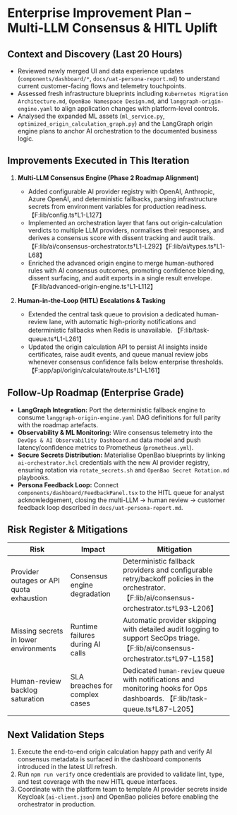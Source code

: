 # Enterprise Improvement Plan – Multi-LLM Consensus & HITL Uplift

## Context and Discovery (Last 20 Hours)
- Reviewed newly merged UI and data experience updates (`components/dashboard/*`, `docs/uat-persona-report.md`) to understand current customer-facing flows and telemetry touchpoints.
- Assessed fresh infrastructure blueprints including `Kubernetes Migration Architecture.md`, `OpenBao Namespace Design.md`, and `langgraph-origin-engine.yaml` to align application changes with platform-level controls.
- Analysed the expanded ML assets (`ml_service.py`, `optimized_origin_calculation_graph.py`) and the LangGraph origin engine plans to anchor AI orchestration to the documented business logic.

## Improvements Executed in This Iteration
1. **Multi-LLM Consensus Engine (Phase 2 Roadmap Alignment)**
   - Added configurable AI provider registry with OpenAI, Anthropic, Azure OpenAI, and deterministic fallbacks, parsing infrastructure secrets from environment variables for production readiness. 【F:lib/config.ts†L1-L127】
   - Implemented an orchestration layer that fans out origin-calculation verdicts to multiple LLM providers, normalises their responses, and derives a consensus score with dissent tracking and audit trails. 【F:lib/ai/consensus-orchestrator.ts†L1-L292】【F:lib/ai/types.ts†L1-L68】
   - Enriched the advanced origin engine to merge human-authored rules with AI consensus outcomes, promoting confidence blending, dissent surfacing, and audit exports in a single result envelope. 【F:lib/advanced-origin-engine.ts†L1-L112】

2. **Human-in-the-Loop (HITL) Escalations & Tasking**
   - Extended the central task queue to provision a dedicated human-review lane, with automatic high-priority notifications and deterministic fallbacks when Redis is unavailable. 【F:lib/task-queue.ts†L1-L261】
   - Updated the origin calculation API to persist AI insights inside certificates, raise audit events, and queue manual review jobs whenever consensus confidence falls below enterprise thresholds. 【F:app/api/origin/calculate/route.ts†L1-L161】

## Follow-Up Roadmap (Enterprise Grade)
- **LangGraph Integration:** Port the deterministic fallback engine to consume `langgraph-origin-engine.yaml` DAG definitions for full parity with the roadmap artefacts.
- **Observability & ML Monitoring:** Wire consensus telemetry into the `DevOps & AI Observability Dashboard.md` data model and push latency/confidence metrics to Prometheus (`prometheus.yml`).
- **Secure Secrets Distribution:** Materialise OpenBao blueprints by linking `ai-orchestrator.hcl` credentials with the new AI provider registry, ensuring rotation via `rotate_secrets.sh` and `OpenBao Secret Rotation.md` playbooks.
- **Persona Feedback Loop:** Connect `components/dashboard/FeedbackPanel.tsx` to the HITL queue for analyst acknowledgement, closing the multi-LLM → human review → customer feedback loop described in `docs/uat-persona-report.md`.

## Risk Register & Mitigations
| Risk | Impact | Mitigation |
| --- | --- | --- |
| Provider outages or API quota exhaustion | Consensus engine degradation | Deterministic fallback providers and configurable retry/backoff policies in the orchestrator. 【F:lib/ai/consensus-orchestrator.ts†L93-L206】 |
| Missing secrets in lower environments | Runtime failures during AI calls | Automatic provider skipping with detailed audit logging to support SecOps triage. 【F:lib/ai/consensus-orchestrator.ts†L97-L158】 |
| Human-review backlog saturation | SLA breaches for complex cases | Dedicated `human-review` queue with notifications and monitoring hooks for Ops dashboards. 【F:lib/task-queue.ts†L87-L205】 |

## Next Validation Steps
1. Execute the end-to-end origin calculation happy path and verify AI consensus metadata is surfaced in the dashboard components introduced in the latest UI refresh.
2. Run `npm run verify` once credentials are provided to validate lint, type, and test coverage with the new HITL queue interfaces.
3. Coordinate with the platform team to template AI provider secrets inside Keycloak (`ai-client.json`) and OpenBao policies before enabling the orchestrator in production.
